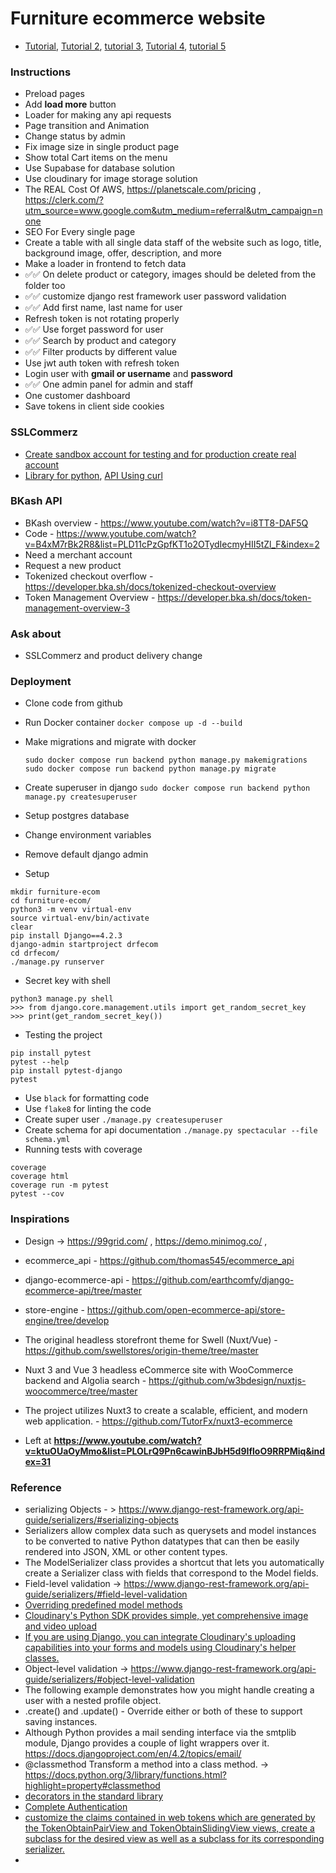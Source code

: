 # Furniture ecommerce website

 - [Tutorial](https://www.youtube.com/watch?v=jUsm_LV4_cE&list=PLOLrQ9Pn6cawinBJbH5d9IfloO9RRPMiq&index=8), [Tutorial 2](https://www.youtube.com/watch?v=EbLEyM9SyZQ&list=PLOLrQ9Pn6cay_cQkyg-WYYiJ_EKU8KWKh), [tutorial 3](https://www.youtube.com/watch?v=tujhGdn1EMI), [Tutorial 4](https://www.youtube.com/watch?v=xjMP0hspNLE&list=PL-51WBLyFTg1gPEHotYAhNAPsisChkyTc), [tutorial 5](https://www.youtube.com/watch?v=lo7lBD9ynVc&t=14s)

### Instructions
 - Preload pages
 - Add **load more** button
 - Loader for making any api requests
 - Page transition and Animation
 - Change status by admin
 - Fix image size in single product page
 - Show total Cart items on the menu
 - Use Supabase for database solution
 - Use cloudinary for image storage solution
 - The REAL Cost Of AWS, https://planetscale.com/pricing , https://clerk.com/?utm_source=www.google.com&utm_medium=referral&utm_campaign=none
 - SEO For Every single page
 - Create a table with all single data staff of the website such as logo, title, background image, offer, description, and more
 - Make a loader in frontend to fetch data
 - ✅✅ On delete product or category, images should be deleted from the folder too
 - ✅✅ customize django rest framework user password validation
 - ✅✅ Add first name, last name for user
 - Refresh token is not rotating properly
 - ✅✅ Use forget password for user
 - ✅✅ Search by product and category
 - ✅✅ Filter products by different value
 - Use jwt auth token with refresh token
 - Login user with **gmail or username** and **password**
 - ✅✅ One admin panel for admin and staff
 - One customer dashboard
 - Save tokens in client side cookies

### SSLCommerz
 - [Create sandbox account for testing and for production create real account](https://developer.sslcommerz.com/doc/v4/)
 - [Library for python](https://github.com/sslcommerz/SSLCommerz-Python), [API Using curl](https://developer.sslcommerz.com/doc/v4/#initiate-payment)

### BKash API
 - BKash overview - https://www.youtube.com/watch?v=i8TT8-DAF5Q
 - Code - https://www.youtube.com/watch?v=B4xM7rBk2R8&list=PLD11cPzGpfKT1o2OTydIecmyHII5tZl_F&index=2
 - Need a merchant account
 - Request a new product
 - Tokenized checkout overflow - https://developer.bka.sh/docs/tokenized-checkout-overview
 - Token Management Overview - https://developer.bka.sh/docs/token-management-overview-3
 

### Ask about
 - SSLCommerz and product delivery change

### Deployment
 - Clone code from github
 - Run Docker container `docker compose up -d --build`
 - Make migrations and migrate with docker 
    ```
    sudo docker compose run backend python manage.py makemigrations
    sudo docker compose run backend python manage.py migrate
    ```
 - Create superuser in django `sudo docker compose run backend python manage.py createsuperuser`
 - Setup postgres database
 - Change environment variables
 - Remove default django admin 



 - Setup
 ```
 mkdir furniture-ecom
 cd furniture-ecom/
 python3 -m venv virtual-env
 source virtual-env/bin/activate
 clear
 pip install Django==4.2.3
 django-admin startproject drfecom
 cd drfecom/
 ./manage.py runserver
 ```
 - Secret key with shell
 ```
 python3 manage.py shell
 >>> from django.core.management.utils import get_random_secret_key
 >>> print(get_random_secret_key())
 ```
 - Testing the project
 ```
 pip install pytest
 pytest --help
 pip install pytest-django
 pytest
 ```
 - Use `black` for formatting code
 - Use `flake8` for linting the code
 - Create super user `./manage.py createsuperuser`
 - Create schema for api documentation `./manage.py spectacular --file schema.yml`
 - Running tests with coverage
 ```
 coverage
 coverage html
 coverage run -m pytest
 pytest --cov
 ```

### Inspirations
 - Design -> https://99grid.com/ , https://demo.minimog.co/ , 
 - ecommerce_api - https://github.com/thomas545/ecommerce_api
 - django-ecommerce-api - https://github.com/earthcomfy/django-ecommerce-api/tree/master
 - store-engine - https://github.com/open-ecommerce-api/store-engine/tree/develop
 - The original headless storefront theme for Swell (Nuxt/Vue) - https://github.com/swellstores/origin-theme/tree/master
 - Nuxt 3 and Vue 3 headless eCommerce site with WooCommerce backend and Algolia search - https://github.com/w3bdesign/nuxtjs-woocommerce/tree/master
 - The project utilizes Nuxt3 to create a scalable, efficient, and modern web application. - https://github.com/TutorFx/nuxt3-ecommerce

 - Left at __https://www.youtube.com/watch?v=ktuOUaOyMmo&list=PLOLrQ9Pn6cawinBJbH5d9IfloO9RRPMiq&index=31__

### Reference
 - serializing Objects - > https://www.django-rest-framework.org/api-guide/serializers/#serializing-objects
 - Serializers allow complex data such as querysets and model instances to be converted to native Python datatypes that can then be easily rendered into JSON, XML or other content types.
 - The ModelSerializer class provides a shortcut that lets you automatically create a Serializer class with fields that correspond to the Model fields.
 - Field-level validation -> https://www.django-rest-framework.org/api-guide/serializers/#field-level-validation
 - [Overriding predefined model methods](https://docs.djangoproject.com/en/4.2/topics/db/models/#overriding-predefined-model-methods)
 - [Cloudinary's Python SDK provides simple, yet comprehensive image and video upload](https://cloudinary.com/documentation/django_integration)
 - [If you are using Django, you can integrate Cloudinary's uploading capabilities into your forms and models using Cloudinary's helper classes.](https://cloudinary.com/documentation/django_image_and_video_upload#django_forms_and_models)
 - Object-level validation -> https://www.django-rest-framework.org/api-guide/serializers/#object-level-validation
 - The following example demonstrates how you might handle creating a user with a nested profile object.
 - .create() and .update() - Override either or both of these to support saving instances.
 - Although Python provides a mail sending interface via the smtplib module, Django provides a couple of light wrappers over it. https://docs.djangoproject.com/en/4.2/topics/email/
 - @classmethod Transform a method into a class method. -> https://docs.python.org/3/library/functions.html?highlight=property#classmethod
 - [decorators in the standard library](https://wiki.python.org/moin/Decorators)
 - [Complete Authentication](https://github.com/celiao/django-rest-authemail)
 - [customize the claims contained in web tokens which are generated by the TokenObtainPairView and TokenObtainSlidingView views, create a subclass for the desired view as well as a subclass for its corresponding serializer. ](https://django-rest-framework-simplejwt.readthedocs.io/en/latest/customizing_token_claims.html)
 - 